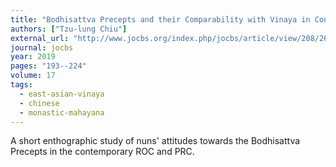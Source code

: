 ```yaml
---
title: "Bodhisattva Precepts and their Comparability with Vinaya in Contemporary Chinese Buddhism"
authors: ["Tzu-lung Chiu"]
external_url: "http://www.jocbs.org/index.php/jocbs/article/view/208/269"
journal: jocbs
year: 2019
pages: "193--224"
volume: 17
tags:
  - east-asian-vinaya
  - chinese
  - monastic-mahayana
---
```


A short enthographic study of nuns' attitudes towards the Bodhisattva Precepts in the contemporary ROC and PRC.
